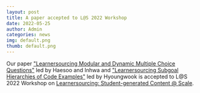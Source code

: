 ```yaml
---
layout: post
title: A paper accepted to L@S 2022 Workshop
date: 2022-05-25
author: Admin
categories: news
img: default.png
thumb: default.png
---
```


Our paper ["Learnersourcing Modular and Dynamic Multiple Choice Questions"](https://kixlab.github.io/website-files/2022/l@s2022-workshop-Kuiz-paper.pdf) led by Haesoo and Inhwa and ["Learnersourcing Subgoal Hierarchies of Code Examples"](https://kixlab.github.io/website-files/2022/l@s2022-workshop-Subgoal-paper.pdf) led by Hyoungwook is accepted to L@S 2022 Workshop on [Learnersourcing: Student-generated Content @ Scale](https://sites.google.com/andrew.cmu.edu/learnersourcing/home).
